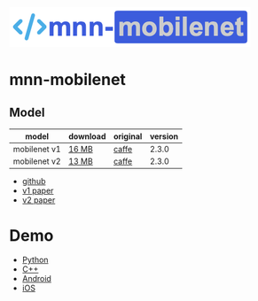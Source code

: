 ![mnn-mobilenet](resource/logo.png)

# mnn-mobilenet

## Model

|    model    |  download  |  original  | version |
|-------------|:-----------|:-----------|:--------|
|mobilenet v1 | [16 MB](https://github.com/wangzhaode/mnn-mobilenet/releases/download/v1.0/mobilenet_v1.mnn)  |  [caffe](https://github.com/shicai/MobileNet-Caffe/blob/master/mobilenet.caffemodel) | 2.3.0 |
|mobilenet v2 | [13 MB](https://github.com/wangzhaode/mnn-mobilenet/releases/download/v1.0/mobilenet_v2.mnn)  |  [caffe](https://github.com/shicai/MobileNet-Caffe/blob/master/mobilenet_v2.caffemodel) | 2.3.0 |

- [github](https://github.com/shicai/MobileNet-Caffe)
- [v1 paper](https://arxiv.org/abs/1704.04861)
- [v2 paper](https://arxiv.org/abs/1801.04381)

# Demo
- [Python](./python/)
- [C++](./cpp)
- [Android](./android/)
- [iOS](./ios/)
